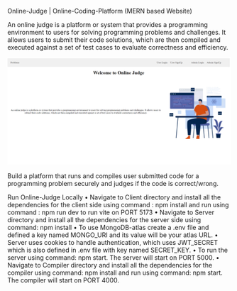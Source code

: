 Online-Judge | Online-Coding-Platform (MERN based Website)

An online judge is a platform or system that provides a programming environment to users for solving programming problems and challenges. It allows users to submit their code solutions, which are then compiled and executed against a set of test cases to evaluate correctness and efficiency.

![alt text](image.png)

Build a platform that runs and compiles user submitted code for a programming problem securely and judges if the code is correct/wrong.

Run Online-Judge Locally
•	Navigate to Client directory and install all the dependencies for the client side using command : npm install and run using command : npm run dev to run vite on PORT 5173
•	Navigate to Server directory and install all the dependencies for the server side using command: npm install
•	To use MongoDB-atlas create a .env file and defined a key named MONGO_URI and its value will be your atlas URL.
•	Server uses cookies to handle authentication, which uses JWT_SECRET which is also defined in .env file with key named SECRET_KEY.
•	To run the server using command: npm start. The server will start on PORT 5000.
•	Navigate to Compiler directory and install all the dependencies for the compiler using command: npm install and run using command: npm start. The compiler will start on PORT 4000.
